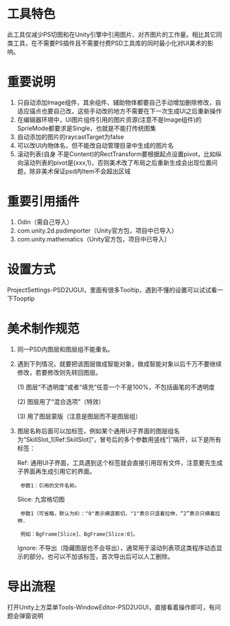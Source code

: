 # 工具特色
此工具仅减少PS切图和在Unity引擎中引用图片、对齐图片的工作量。相比其它同类工具，在不需要PS插件且不需要付费PSD工具库的同时最小化对UI美术的影响。

# 重要说明
1. 只自动添加Image组件，其余组件、辅助物体都要自己手动增加删除修改，自适应锚点也要自己改，这些手动改的地方不需要在下一次生成UI之后重新操作
2. 在编辑器环境中，UI图片组件引用的图片资源(注意不是Image组件)的SprieMode都要求是Single，也就是不能打传统图集
3. 自动添加的图片的raycastTarget为false
4. 可以改UI内物体名，但不能改自动管理目录中生成的图片名
5. 滚动列表(自身 不是Content)的RectTransform要根据起点设置pivot，比如纵向滚动列表的pivot是(xxx,1)，否则美术改了布局之后重新生成会出现位置问题，除非美术保证psd内Item不会超出区域

# 重要引用插件
1. Odin（需自己导入）
2. com.unity.2d.psdimporter（Unity官方包，项目中已导入）
3. com.unity.mathematics（Unity官方包，项目中已导入）

# 设置方式
ProjectSettings-PSD2UGUI，里面有很多Tooltip，遇到不懂的设置可以试试看一下Tooptip

# 美术制作规范
1. 同一PSD内图层和图层组不能重名。
2. 遇到下列情况，就要把该图层做成智能对象，做成智能对象以后千万不要继续修改，若要修改则先转回图层。

    (1) 图层“不透明度”或者“填充”任意一个不是100%，不包括画笔的不透明度

    (2) 图层用了“混合选项”（特效）

    (3) 用了图层蒙版（注意是图层而不是图层组）

3. 图层名称后面可以加标签，例如某个通用UI子界面的图层组名为“SkillSlot_1[Ref:SkillSlot]”，冒号后的多个参数用竖线“|”隔开，以下是所有标签：

    Ref: 通用UI子界面，工具遇到这个标签就会直接引用现有文件，注意要先生成子界面再生成引用它的界面。

        参数1：引用的文件名称。

    Slice: 九宫格切图

        参数1（可省略，默认为0）："0"表示横竖都切，"1"表示只竖着拉伸，“2”表示只横着拉伸.

        例如：BgFrame[Slice]、BgFrame[Slice:0]。

    Ignore: 不导出（隐藏图层也不会导出），通常用于滚动列表项这类程序动态显示的部分。也可以不加该标签，首次导出后可以人工删除。

# 导出流程
打开Unity上方菜单Tools-WindowEditor-PSD2UGUI，直接看着操作即可，有问题会弹窗说明